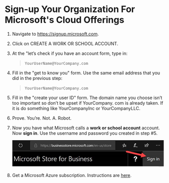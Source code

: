 # Sign-up Your Organization For Microsoft's Cloud Offerings

1.	Navigate to https://signup.microsoft.com.

2.	Click on CREATE A WORK OR SCHOOL ACCOUNT.

3.	At the "let’s check if you have an account form, type in:

    > `YourUserName@YourCompany.com`

4.	Fill in the "get to know you" form. Use the same email address that you did in the previous step:

    > `YourUserName@YourCompany.com`

5.	Fill in the "create your user ID" form. The domain name you choose isn’t too important so don’t be upset if YourCompany. com is already taken. If it is do something like YourCompanyInc or YourCompanyLLC.

6.	Prove. You’re. Not. A. Robot.

7.	Now you have what Microsoft calls a **work or school account** account. Now **sign in**. Use the username and password you created in step #5.


    ![Sign In](images/signIn.jpg)

1. Get a Microsoft Azure subscription. Instructions are [here](GetAzureSubscription.md).

